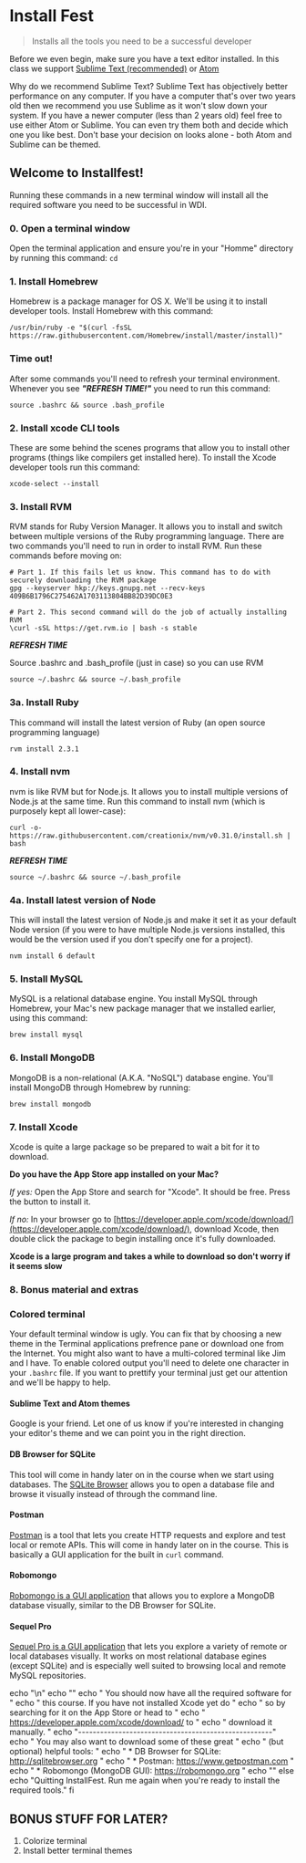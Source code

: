 # Install Fest

> Installs all the tools you need to be a successful developer

Before we even begin, make sure you have a text editor installed. In this class we support [Sublime Text (recommended)](http://www.sublimetext.com/3) or [Atom](https://atom.io)

Why do we recommend Sublime Text? Sublime Text has objectively better performance on any computer. If you have a computer that's over two years old then we recommend you use Sublime as it won't slow down your system. If you have a newer computer (less than 2 years old) feel free to use either Atom or Sublime. You can even try them both and decide which one you like best. Don't base your decision on looks alone - both Atom and Sublime can be themed.

## Welcome to Installfest!                         

Running these commands in a new terminal window will install all the required software you need to be successful in WDI.                        
### 0. Open a terminal window

Open the terminal application and ensure you're in your "Homme" directory by running this command: `cd`


### 1. Install Homebrew

Homebrew is a package manager for OS X. We'll be using it to install developer tools. Install Homebrew with this command:

```
/usr/bin/ruby -e "$(curl -fsSL https://raw.githubusercontent.com/Homebrew/install/master/install)"
```

### Time out!

After some commands you'll need to refresh your terminal environment. Whenever you see __*"REFRESH TIME!"*__ you need to run this command:

```
source .bashrc && source .bash_profile
```

### 2. Install xcode CLI tools

These are some behind the scenes programs that allow you to install other programs (things like compilers get installed here). To install the Xcode developer tools run this command:

```
xcode-select --install
```

### 3. Install RVM

RVM stands for Ruby Version Manager. It allows you to install and switch between multiple versions of the Ruby programming language. There are two commands you'll need to run in order to install RVM. Run these commands before moving on:

```
# Part 1. If this fails let us know. This command has to do with securely downloading the RVM package
gpg --keyserver hkp://keys.gnupg.net --recv-keys 409B6B1796C275462A1703113804BB82D39DC0E3

# Part 2. This second command will do the job of actually installing RVM
\curl -sSL https://get.rvm.io | bash -s stable
```

__*REFRESH TIME*__

Source .bashrc and .bash_profile (just in case) so you can use RVM

```
source ~/.bashrc && source ~/.bash_profile
```

### 3a. Install Ruby

This command will install the latest version of Ruby (an open source programming language)

```
rvm install 2.3.1
```


### 4. Install nvm

nvm is like RVM but for Node.js. It allows you to install multiple versions of Node.js at the same time. Run this command to install nvm (which is purposely kept all lower-case):

```
curl -o- https://raw.githubusercontent.com/creationix/nvm/v0.31.0/install.sh | bash
```

__*REFRESH TIME*__

```
source ~/.bashrc && source ~/.bash_profile
```

### 4a. Install latest version of Node

This will install the latest version of Node.js and make it set it as your default Node version (if you were to have multiple Node.js versions installed, this would be the version used if you don't specify one for a project).

```
nvm install 6 default
```

### 5. Install MySQL

MySQL is a relational database engine. You install MySQL through Homebrew, your Mac's new package manager that we installed earlier, using this command:

```
brew install mysql
```

### 6. Install MongoDB

MongoDB is a non-relational (A.K.A. "NoSQL") database engine. You'll install MongoDB through Homebrew by running:

```
brew install mongodb
```

### 7. Install Xcode

Xcode is quite a large package so be prepared to wait a bit for it to download.

__Do you have the App Store app installed on your Mac?__

*If yes:* Open the App Store and search for "Xcode". It should be free. Press the button to install it.

*If no:* In your browser go to [https://developer.apple.com/xcode/download/](https://developer.apple.com/xcode/download/), download Xcode, then double click the package to begin installing once it's fully downloaded.

__Xcode is a large program and takes a while to download so don't worry if it seems slow__

### 8. Bonus material and extras

### Colored terminal

Your default terminal window is ugly. You can fix that by choosing a new theme in the Terminal applications prefrence pane or download one from the Internet. You might also want to have a multi-colored terminal like Jim and I have. To enable colored output you'll need to delete one character in your `.bashrc` file. If you want to prettify your terminal just get our attention and we'll be happy to help.

#### Sublime Text and Atom themes

Google is your friend. Let one of us know if you're interested in changing your editor's theme and we can point you in the right direction.

#### DB Browser for SQLite

This tool will come in handy later on in the course when we start using databases. The [SQLite Browser](http://sqlitebrowser.org) allows you to open a database file and browse it visually instead of through the command line.

#### Postman

[Postman](https://www.getpostman.com) is a tool that lets you create HTTP requests and explore and test local or remote APIs. This will come in handy later on in the course. This is basically a GUI application for the built in `curl` command.

#### Robomongo

[Robomongo is a GUI application](https://robomongo.org) that allows you to explore a MongoDB database visually, similar to the DB Browser for SQLite.

#### Sequel Pro

[Sequel Pro is a GUI application](http://sequelpro.com) that lets you explore a variety of remote or local databases visually. It works on most relational database egines (except SQLite) and is especially well suited to browsing local and remote MySQL repositories.

echo "\n"
echo ""
echo " You should now have all the required software for   "
echo " this course. If you have not installed Xcode yet do "
echo " so by searching for it on the App Store or head to  "
echo " https://developer.apple.com/xcode/download/ to      "
echo " download it manually.                               "
echo "-----------------------------------------------------"
echo " You may also want to download some of these great   "
echo " (but optional) helpful tools:                       "
echo "  * DB Browser for SQLite: http://sqlitebrowser.org  "
echo "  * Postman: https://www.getpostman.com              "
echo "  * Robomongo (MongoDB GUI): https://robomongo.org   "
echo ""
else
echo "Quitting InstallFest. Run me again when you're ready to install the required tools."
fi



BONUS STUFF FOR LATER?
----------------------
1. Colorize terminal
2. Install better terminal themes
